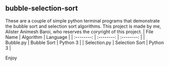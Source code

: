 ## bubble-selection-sort
These are a couple of simple python terminal programs that demonstrate the bubble sort and selection sort algorithms.
This project is made by me, Alister Animesh Baroi, who reserves the coryright of this project.
| File Name    | Algorithm      | Language   |
| :--------:   | :--------:     | :--------: |
| Bubble.py    | Bubble Sort    | Python 3   |
| Selection.py | Selection Sort | Python 3   |

Enjoy
